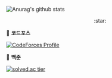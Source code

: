 
![Anurag's github stats](https://github-readme-stats.vercel.app/api?username=github-changhyeon&count_private=true)

<center>:star:</center>


🔴 **코드포스**

[![CodeForces Profile](https://cf.leed.at?id=CHKIM)](https://codeforces.com/profile/CHKIM)


🔵 **백준**

[![solved.ac tier](http://mazassumnida.wtf/api/generate_badge?boj=ckdhyeon95)](https://solved.ac/ckdhyeon95)
<!--
**github-changhyeon/github-changhyeon** is a ✨ _special_ ✨ repository because its `README.md` (this file) appears on your GitHub profile.

Here are some ideas to get you started:

- 🔭 I’m currently working on ...
- 🌱 I’m currently learning ...
- 👯 I’m looking to collaborate on ...
- 🤔 I’m looking for help with ...
- 💬 Ask me about ...
- 📫 How to reach me: ...
- 😄 Pronouns: ...
- ⚡ Fun fact: ...
-->
